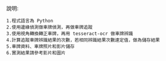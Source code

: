 說明:

    1.程式語言為 Python
    2.使用邊緣偵測做車牌偵測，再做車牌追蹤
    3.使用視角轉換轉正車牌，再用 tesseract-ocr 做車牌辨識
    4.計算追蹤車牌辨識結果的次數，若相同辨識結果次數達定值，做為儲存結果
    5.車牌資料、車牌照片和影片儲存
    6.實測結果請參考影片和圖片




    
